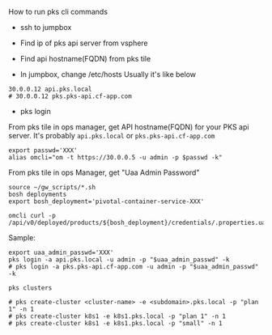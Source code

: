 How to run pks cli commands

- ssh to jumpbox

- Find ip of pks api server from vsphere

- Find api hostname(FQDN) from pks tile

- In jumpbox, change /etc/hosts
Usually it's like below
```
30.0.0.12 api.pks.local
# 30.0.0.12 pks.pks-api.cf-app.com
```

- pks login

From pks tile in ops manager, get API hostname(FQDN) for your PKS api server. It's probably `api.pks.local` or `pks.pks-api.cf-app.com`

```
export passwd='XXX'
alias omcli="om -t https://30.0.0.5 -u admin -p $passwd -k"
```

From pks tile in ops Manager, get "Uaa Admin Password"
```
source ~/gw_scripts/*.sh
bosh deployments
export bosh_deployment='pivotal-container-service-XXX'

omcli curl -p /api/v0/deployed/products/${bosh_deployment}/credentials/.properties.uaa_admin_password
```

Sample:
```
export uaa_admin_passwd='XXX'
pks login -a api.pks.local -u admin -p "$uaa_admin_passwd" -k
# pks login -a pks.pks-api.cf-app.com -u admin -p "$uaa_admin_passwd" -k

pks clusters

# pks create-cluster <cluster-name> -e <subdomain>.pks.local -p "plan 1" -n 1
# pks create-cluster k8s1 -e k8s1.pks.local -p "plan 1" -n 1
# pks create-cluster k8s1 -e k8s1.pks.local -p "small" -n 1
```
